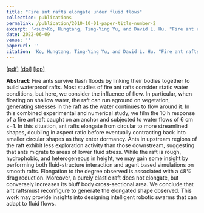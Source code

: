 ```yaml
---
title: "Fire ant rafts elongate under fluid flows"
collection: publications
permalink: /publication/2010-10-01-paper-title-number-2
excerpt: '<sub>Ko, Hungtang, Ting-Ying Yu, and David L. Hu. "Fire ant rafts elongate under fluid flows." <i>Bioinspiration & Biomimetics</i> 17.4 (2022): 045007.</sub>'
date: 2022-06-09
venue: '' 
paperurl: ''
citation: 'Ko, Hungtang, Ting-Ying Yu, and David L. Hu. "Fire ant rafts elongate under fluid flows." <i>Bioinspiration & Biomimetics</i> 17.4 (2022): 045007.'
---
```

<!-- <sub>Ko, Hungtang, Ting-Ying Yu, and David L. Hu. "Fire ant rafts elongate under fluid flows." <i>Bioinspiration & Biomimetics</i> 17.4 (2022): 045007.</sub> -->

[[pdf]](https://iopscience.iop.org/article/10.1088/1748-3190/ac6d98/pdf) [[doi]](https://doi.org/10.1088/1748-3190/ac6d98) [[iop]](https://iopscience.iop.org/article/10.1088/1748-3190/ac6d98/meta)

**Abstract**: 
Fire ants survive flash floods by linking their bodies together to build waterproof rafts. Most studies of fire ant rafts consider static water conditions, but here, we consider the influence of flow. In particular, when floating on shallow water, the raft can run aground on vegetation, generating stresses in the raft as the water continues to flow around it. In this combined experimental and numerical study, we film the 10 h response of a fire ant raft caught on an anchor and subjected to water flows of 6 cm s−1. In this situation, ant rafts elongate from circular to more streamlined shapes, doubling in aspect ratio before eventually contracting back into smaller circular shapes as they enter dormancy. Ants in upstream regions of the raft exhibit less exploration activity than those downstream, suggesting that ants migrate to areas of lower fluid stress. While the raft is rough, hydrophobic, and heterogeneous in height, we may gain some insight by performing both fluid-structure interaction and agent based simulations on smooth rafts. Elongation to the degree observed is associated with a 48% drag reduction. Moreover, a purely elastic raft does not elongate, but conversely increases its bluff body cross-sectional area. We conclude that ant raftsmust reconfigure to generate the elongated shape observed. This work may provide insights into designing intelligent robotic swarms that can adapt to fluid flows.



<!-- '06/09/2022' -->
